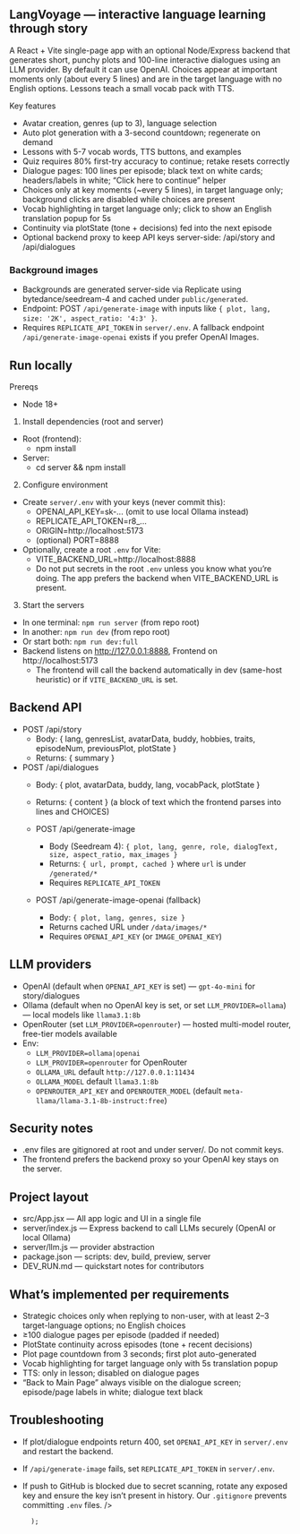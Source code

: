 ## LangVoyage — interactive language learning through story

A React + Vite single-page app with an optional Node/Express backend that generates short, punchy plots and 100-line interactive dialogues using an LLM provider. By default it can use OpenAI. Choices appear at important moments only (about every 5 lines) and are in the target language with no English options. Lessons teach a small vocab pack with TTS.

Key features
- Avatar creation, genres (up to 3), language selection
- Auto plot generation with a 3-second countdown; regenerate on demand
- Lessons with 5-7 vocab words, TTS buttons, and examples
- Quiz requires 80% first-try accuracy to continue; retake resets correctly
- Dialogue pages: 100 lines per episode; black text on white cards; headers/labels in white; “Click here to continue” helper
- Choices only at key moments (~every 5 lines), in target language only; background clicks are disabled while choices are present
- Vocab highlighting in target language only; click to show an English translation popup for 5s
- Continuity via plotState (tone + decisions) fed into the next episode
- Optional backend proxy to keep API keys server-side: /api/story and /api/dialogues

### Background images
- Backgrounds are generated server-side via Replicate using bytedance/seedream-4 and cached under `public/generated`.
- Endpoint: POST `/api/generate-image` with inputs like `{ plot, lang, size: '2K', aspect_ratio: '4:3' }`.
- Requires `REPLICATE_API_TOKEN` in `server/.env`. A fallback endpoint `/api/generate-image-openai` exists if you prefer OpenAI Images.

## Run locally

Prereqs
- Node 18+

1) Install dependencies (root and server)
- Root (frontend):
  - npm install
- Server:
  - cd server && npm install

2) Configure environment
- Create `server/.env` with your keys (never commit this):
  - OPENAI_API_KEY=sk-... (omit to use local Ollama instead)
  - REPLICATE_API_TOKEN=r8_...
  - ORIGIN=http://localhost:5173
  - (optional) PORT=8888
- Optionally, create a root `.env` for Vite:
  - VITE_BACKEND_URL=http://localhost:8888
  - Do not put secrets in the root `.env` unless you know what you’re doing. The app prefers the backend when VITE_BACKEND_URL is present.

3) Start the servers
- In one terminal: `npm run server` (from repo root)
- In another: `npm run dev` (from repo root)
- Or start both: `npm run dev:full`
- Backend listens on http://127.0.0.1:8888, Frontend on http://localhost:5173
  - The frontend will call the backend automatically in dev (same-host heuristic) or if `VITE_BACKEND_URL` is set.

## Backend API
- POST /api/story
  - Body: { lang, genresList, avatarData, buddy, hobbies, traits, episodeNum, previousPlot, plotState }
  - Returns: { summary }
- POST /api/dialogues
  - Body: { plot, avatarData, buddy, lang, vocabPack, plotState }
  - Returns: { content } (a block of text which the frontend parses into lines and CHOICES)

  - POST /api/generate-image
    - Body (Seedream 4): `{ plot, lang, genre, role, dialogText, size, aspect_ratio, max_images }`
    - Returns: `{ url, prompt, cached }` where `url` is under `/generated/*`
    - Requires `REPLICATE_API_TOKEN`

  - POST /api/generate-image-openai (fallback)
    - Body: `{ plot, lang, genres, size }`
    - Returns cached URL under `/data/images/*`
    - Requires `OPENAI_API_KEY` (or `IMAGE_OPENAI_KEY`)

## LLM providers
- OpenAI (default when `OPENAI_API_KEY` is set) — `gpt-4o-mini` for story/dialogues
- Ollama (default when no OpenAI key is set, or set `LLM_PROVIDER=ollama`) — local models like `llama3.1:8b`
- OpenRouter (set `LLM_PROVIDER=openrouter`) — hosted multi-model router, free-tier models available
- Env:
  - `LLM_PROVIDER=ollama|openai`
  - `LLM_PROVIDER=openrouter` for OpenRouter
  - `OLLAMA_URL` default `http://127.0.0.1:11434`
  - `OLLAMA_MODEL` default `llama3.1:8b`
  - `OPENROUTER_API_KEY` and `OPENROUTER_MODEL` (default `meta-llama/llama-3.1-8b-instruct:free`)

## Security notes
- .env files are gitignored at root and under server/. Do not commit keys.
- The frontend prefers the backend proxy so your OpenAI key stays on the server.

## Project layout
- src/App.jsx — All app logic and UI in a single file
- server/index.js — Express backend to call LLMs securely (OpenAI or local Ollama)
- server/llm.js — provider abstraction
- package.json — scripts: dev, build, preview, server
- DEV_RUN.md — quickstart notes for contributors

## What’s implemented per requirements
- Strategic choices only when replying to non-user, with at least 2–3 target-language options; no English choices
- ≥100 dialogue pages per episode (padded if needed)
- PlotState continuity across episodes (tone + recent decisions)
- Plot page countdown from 3 seconds; first plot auto-generated
- Vocab highlighting for target language only with 5s translation popup
- TTS: only in lesson; disabled on dialogue pages
- “Back to Main Page” always visible on the dialogue screen; episode/page labels in white; dialogue text black

## Troubleshooting
- If plot/dialogue endpoints return 400, set `OPENAI_API_KEY` in `server/.env` and restart the backend.
- If `/api/generate-image` fails, set `REPLICATE_API_TOKEN` in `server/.env`.
- If push to GitHub is blocked due to secret scanning, rotate any exposed key and ensure the key isn’t present in history. Our `.gitignore` prevents committing `.env` files.
          />

        );

